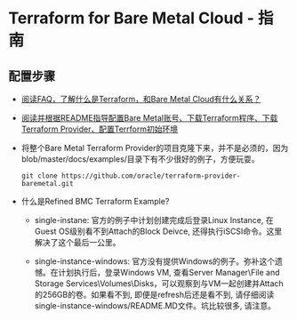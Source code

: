 # Terraform for Bare Metal Cloud - 指南 #

## 配置步骤 ##

+ [阅读FAQ，了解什么是Terraform，和Bare Metal Cloud有什么关系？](https://github.com/oracle/terraform-provider-baremetal/blob/master/docs/FAQ.md)

+ [阅读并根据README指导配置Bare Metal账号、下载Terraform程序、下载Terraform Provider、配置Terrform初始环境](https://github.com/oracle/terraform-provider-baremetal/blob/master/README.md)

+ 将整个Bare Metal Terraform Provider的项目克隆下来，并不是必须的，因为blob/master/docs/examples/目录下有不少很好的例子，方便玩耍。

	`git clone https://github.com/oracle/terraform-provider-baremetal.git`

+ 什么是Refined BMC Terraform Example?

	- single-instane: 官方的例子中计划创建完成后登录Linux Instance, 在Guest OS级别看不到Attach的Block Deivce, 还得执行iSCSI命令。这里解决了这个最后一公里。

	- single-instance-windows: 官方没有提供Windows的例子。弥补这个遗憾。在计划执行后，登录Windows VM, 查看Server Manager\File and Storage Services\Volumes\Disks，可以观察到与VM一起创建并Attach的256GB的卷。如果看不到, 即便是refresh后还是看不到, 请仔细阅读single-instance-windows/README.MD文件。坑比较很多, 请注意。
